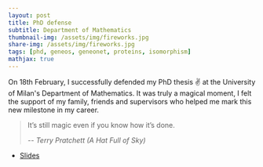 ```yaml
---
layout: post
title: PhD defense
subtitle: Department of Mathematics
thumbnail-img: /assets/img/fireworks.jpg
share-img: /assets/img/fireworks.jpg
tags: [phd, geneos, geneonet, proteins, isomorphism]
mathjax: true
---
```


On 18th February, I successfully defended my PhD thesis &#x270C;&#xFE0F; at the University of Milan's Department of Mathematics.
It was truly a magical moment, I felt the support of my family, friends and supervisors who helped me mark this new milestone in my career.

> It’s still magic even if you know how it’s done.
>
> -- <cite>Terry Pratchett (A Hat Full of Sky)</cite>

- [Slides](/assets/slides/talk_defense25.pdf)

